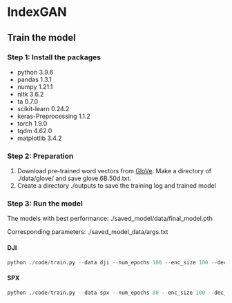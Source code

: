 # IndexGAN

## Train the model 
### Step 1: Install the packages
* python 3.9.6
* pandas 1.3.1
* numpy 1.21.1
* nltk 3.6.2
* ta 0.7.0
* scikit-learn 0.24.2
* keras-Preprocessing 1.1.2
* torch 1.9.0
* tqdm 4.62.0
* matplotlib 3.4.2

### Step 2: Preparation
1. Download pre-trained word vectors from [GloVe](https://nlp.stanford.edu/projects/glove/). Make a directory of ./data/glove/ and save glove.6B.50d.txt.
2. Create a directory ./outputs to save the training log and trained model

### Step 3: Run the model
The models with best performance: ./saved_model/data/final_model.pth

Corresponding parameters: ./saved_model_data/args.txt
#### DJI
```Python
python ./code/train.py --data dji --num_epochs 100 --enc_size 100 --dec_size 200 --w2v_size 6 --freq 5
```
#### SPX
```Python
python ./code/train.py --data spx --num_epochs 80 --enc_size 100 --dec_size 50 --w2v_size 3 --freq 7
```
